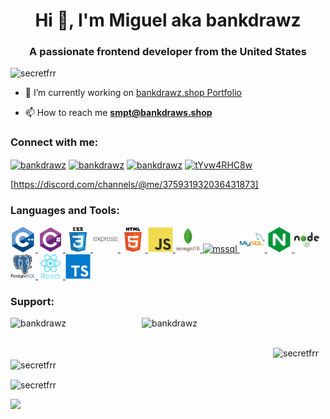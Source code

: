 


<h1 align="center">Hi 👋, I'm Miguel aka bankdrawz</h1>
<h3 align="center">A passionate frontend developer from the United States</h3>

<p align="left"> <img src="https://komarev.com/ghpvc/?username=secretfrr&label=Profile%20views&color=0e75b6&style=flat" alt="secretfrr" /> </p>

- 🔭 I’m currently working on [bankdrawz.shop Portfolio](https://github.com/secretfrr/bankdrawz.shop)

- 📫 How to reach me **smpt@bankdraws.shop**

<h3 align="left">Connect with me:</h3>
<p align="left">
<a href="https://twitter.com/bankdrawz" target="blank"><img align="center" src="https://raw.githubusercontent.com/rahuldkjain/github-profile-readme-generator/master/src/images/icons/Social/twitter.svg" alt="bankdrawz" height="30" width="40" /></a>
<a href="https://instagram.com/bankdrawz" target="blank"><img align="center" src="https://raw.githubusercontent.com/rahuldkjain/github-profile-readme-generator/master/src/images/icons/Social/instagram.svg" alt="bankdrawz" height="30" width="40" /></a>
<a href="https://www.youtube.com/c/bankdrawz" target="blank"><img align="center" src="https://raw.githubusercontent.com/rahuldkjain/github-profile-readme-generator/master/src/images/icons/Social/youtube.svg" alt="bankdrawz" height="30" width="40" /></a>
<a href="https://discord.gg/tYvw4RHC8w" target="blank"><img align="center" src="https://raw.githubusercontent.com/rahuldkjain/github-profile-readme-generator/master/src/images/icons/Social/discord.svg" alt="tYvw4RHC8w" height="30" width="40" /></a>
</p>

[https://discord.com/channels/@me/375931932036431873]

<h3 align="left">Languages and Tools:</h3>
<p align="left"> <a href="https://www.w3schools.com/cpp/" target="_blank" rel="noreferrer"> <img src="https://raw.githubusercontent.com/devicons/devicon/master/icons/cplusplus/cplusplus-original.svg" alt="cplusplus" width="40" height="40"/> </a> <a href="https://www.w3schools.com/cs/" target="_blank" rel="noreferrer"> <img src="https://raw.githubusercontent.com/devicons/devicon/master/icons/csharp/csharp-original.svg" alt="csharp" width="40" height="40"/> </a> <a href="https://www.w3schools.com/css/" target="_blank" rel="noreferrer"> <img src="https://raw.githubusercontent.com/devicons/devicon/master/icons/css3/css3-original-wordmark.svg" alt="css3" width="40" height="40"/> </a> <a href="https://expressjs.com" target="_blank" rel="noreferrer"> <img src="https://raw.githubusercontent.com/devicons/devicon/master/icons/express/express-original-wordmark.svg" alt="express" width="40" height="40"/> </a> <a href="https://www.w3.org/html/" target="_blank" rel="noreferrer"> <img src="https://raw.githubusercontent.com/devicons/devicon/master/icons/html5/html5-original-wordmark.svg" alt="html5" width="40" height="40"/> </a> <a href="https://developer.mozilla.org/en-US/docs/Web/JavaScript" target="_blank" rel="noreferrer"> <img src="https://raw.githubusercontent.com/devicons/devicon/master/icons/javascript/javascript-original.svg" alt="javascript" width="40" height="40"/> </a> <a href="https://www.mongodb.com/" target="_blank" rel="noreferrer"> <img src="https://raw.githubusercontent.com/devicons/devicon/master/icons/mongodb/mongodb-original-wordmark.svg" alt="mongodb" width="40" height="40"/> </a> <a href="https://www.microsoft.com/en-us/sql-server" target="_blank" rel="noreferrer"> <img src="https://www.svgrepo.com/show/303229/microsoft-sql-server-logo.svg" alt="mssql" width="40" height="40"/> </a> <a href="https://www.mysql.com/" target="_blank" rel="noreferrer"> <img src="https://raw.githubusercontent.com/devicons/devicon/master/icons/mysql/mysql-original-wordmark.svg" alt="mysql" width="40" height="40"/> </a> <a href="https://www.nginx.com" target="_blank" rel="noreferrer"> <img src="https://raw.githubusercontent.com/devicons/devicon/master/icons/nginx/nginx-original.svg" alt="nginx" width="40" height="40"/> </a> <a href="https://nodejs.org" target="_blank" rel="noreferrer"> <img src="https://raw.githubusercontent.com/devicons/devicon/master/icons/nodejs/nodejs-original-wordmark.svg" alt="nodejs" width="40" height="40"/> </a> <a href="https://www.postgresql.org" target="_blank" rel="noreferrer"> <img src="https://raw.githubusercontent.com/devicons/devicon/master/icons/postgresql/postgresql-original-wordmark.svg" alt="postgresql" width="40" height="40"/> </a> <a href="https://reactjs.org/" target="_blank" rel="noreferrer"> <img src="https://raw.githubusercontent.com/devicons/devicon/master/icons/react/react-original-wordmark.svg" alt="react" width="40" height="40"/> </a> <a href="https://www.typescriptlang.org/" target="_blank" rel="noreferrer"> <img src="https://raw.githubusercontent.com/devicons/devicon/master/icons/typescript/typescript-original.svg" alt="typescript" width="40" height="40"/> </a> </p>

<h3 align="left">Support:</h3>
<p><a href="https://www.buymeacoffee.com/bankdrawz"> <img align="left" src="https://cdn.buymeacoffee.com/buttons/v2/default-yellow.png" height="50" width="210" alt="bankdrawz" /></a><a href="https://ko-fi.com/bankdrawz"> <img align="left" src="https://cdn.ko-fi.com/cdn/kofi3.png?v=3" height="50" width="210" alt="bankdrawz" /></a></p><br><br>

<p><img align="left" src="https://github-readme-stats.vercel.app/api/top-langs?username=secretfrr&show_icons=true&locale=en&layout=compact" alt="secretfrr" /></p>

<p>&nbsp;<img align="center" src="https://github-readme-stats.vercel.app/api?username=secretfrr&show_icons=true&locale=en" alt="secretfrr" /></p>

<p><img align="center" src="https://github-readme-streak-stats.herokuapp.com/?user=secretfrr&" alt="secretfrr" /></p>

<a href="https://top.gg/bot/596768950830891018">
  <img src="https://top.gg/api/widget/596768950830891018.svg">
</a>

  
</div>
